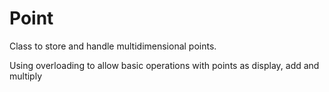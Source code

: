 # Point

Class to store and handle multidimensional points.

Using overloading to allow basic operations with points as display, add and multiply

